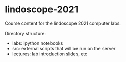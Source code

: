 # lindoscope-2021
Course content for the lindoscope 2021 computer labs.

Directory structure:
* labs: ipython notebooks
* src: external scripts that will be run on the server
* lectures: lab introduction slides, etc
